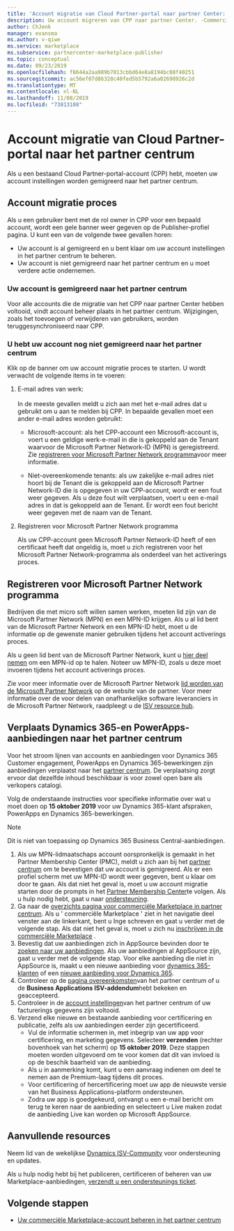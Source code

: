 ```yaml
---
title: 'Account migratie van Cloud Partner-portal naar partner Center: commerciële Marketplace voor Azure'
description: Uw account migreren van CPP naar partner Center. -Commerciële Marketplace voor Azure
author: ChJenk
manager: evansma
ms.author: v-qiwe
ms.service: marketplace
ms.subservice: partnercenter-marketplace-publisher
ms.topic: conceptual
ms.date: 09/23/2019
ms.openlocfilehash: f8644a2aa989b7013cbbd64e8a8194bc08f40251
ms.sourcegitcommit: ac56ef07d86328c40fed5b5792a6a02698926c2d
ms.translationtype: MT
ms.contentlocale: nl-NL
ms.lasthandoff: 11/08/2019
ms.locfileid: "73813108"
---
```

# <a name="account-migration-from-cloud-partner-portal-to-partner-center"></a>Account migratie van Cloud Partner-portal naar het partner centrum

Als u een bestaand Cloud Partner-portal-account (CPP) hebt, moeten uw account instellingen worden gemigreerd naar het partner centrum.

## <a name="account-migration-process"></a>Account migratie proces

Als u een gebruiker bent met de rol owner in CPP voor een bepaald account, wordt een gele banner weer gegeven op de Publisher-profiel pagina. U kunt een van de volgende twee gevallen horen:

- Uw account is al gemigreerd en u bent klaar om uw account instellingen in het partner centrum te beheren.
- Uw account is niet gemigreerd naar het partner centrum en u moet verdere actie ondernemen.

### <a name="your-account-has-been-migrated-to-partner-center"></a>Uw account is gemigreerd naar het partner centrum

Voor alle accounts die de migratie van het CPP naar partner Center hebben voltooid, vindt account beheer plaats in het partner centrum. Wijzigingen, zoals het toevoegen of verwijderen van gebruikers, worden teruggesynchroniseerd naar CPP.

### <a name="you-have-not-yet-migrated-your-account-to-partner-center"></a>U hebt uw account nog niet gemigreerd naar het partner centrum

Klik op de banner om uw account migratie proces te starten. U wordt verwacht de volgende items in te voeren:

1. E-mail adres van werk: <br> <br> In de meeste gevallen meldt u zich aan met het e-mail adres dat u gebruikt om u aan te melden bij CPP. In bepaalde gevallen moet een ander e-mail adres worden gebruikt:

    * Microsoft-account: als het CPP-account een Microsoft-account is, voert u een geldige werk-e-mail in die is gekoppeld aan de Tenant waarvoor de Microsoft Partner Network-ID (MPN) is geregistreerd. Zie [registreren voor Microsoft Partner Network programma](#sign-up-for-microsoft-partner-network-program)voor meer informatie.

    * Niet-overeenkomende tenants: als uw zakelijke e-mail adres niet hoort bij de Tenant die is gekoppeld aan de Microsoft Partner Network-ID die is opgegeven in uw CPP-account, wordt er een fout weer gegeven. Als u deze fout wilt verplaatsen, voert u een e-mail adres in dat is gekoppeld aan de Tenant. Er wordt een fout bericht weer gegeven met de naam van de Tenant.

2. Registreren voor Microsoft Partner Network programma

    Als uw CPP-account geen Microsoft Partner Network-ID heeft of een certificaat heeft dat ongeldig is, moet u zich registreren voor het Microsoft Partner Network-programma als onderdeel van het activerings proces.

## <a name="sign-up-for-microsoft-partner-network-program"></a>Registreren voor Microsoft Partner Network programma

Bedrijven die met micro soft willen samen werken, moeten lid zijn van de Microsoft Partner Network (MPN) en een MPN-ID krijgen. Als u al lid bent van de Microsoft Partner Network en een MPN-ID hebt, moet u de informatie op de gewenste manier gebruiken tijdens het account activerings proces.  

Als u geen lid bent van de Microsoft Partner Network, kunt u [hier deel nemen](https://signup.microsoft.com/signup?sku=StoreForBusinessIW&origin=partnerdashboard&culture=en-us&ru=https://partner.microsoft.com/dashboard/account/v3/xpu/onboard?ru=/en-us/dashboard/account/v3/enrollment/companyprofile/basicpartnernetwork/new) om een MPN-id op te halen. Noteer uw MPN-ID, zoals u deze moet invoeren tijdens het account activerings proces.

Zie voor meer informatie over de Microsoft Partner Network [lid worden van de Microsoft Partner Network](https://partner.microsoft.com/en-US/membership) op de website van de partner. Voor meer informatie over de voor delen van onafhankelijke software leveranciers in de Microsoft Partner Network, raadpleegt u de [ISV resource hub](https://partner.microsoft.com/isv-resource-hub).  

## <a name="move-dynamics-365-and-powerapps-offers-to-partner-center"></a>Verplaats Dynamics 365-en PowerApps-aanbiedingen naar het partner centrum

Voor het stroom lijnen van accounts en aanbiedingen voor Dynamics 365 Customer engagement, PowerApps en Dynamics 365-bewerkingen zijn aanbiedingen verplaatst naar het [partner centrum](https://partner.microsoft.com/). De verplaatsing zorgt ervoor dat dezelfde inhoud beschikbaar is voor zowel open bare als verkopers catalogi.

Volg de onderstaande instructies voor specifieke informatie over wat u moet doen op **15 oktober 2019** voor uw Dynamics 365-klant afspraken, PowerApps en Dynamics 365-bewerkingen.

> [!NOTE]
> Dit is niet van toepassing op Dynamics 365 Business Central-aanbiedingen.  

1. Als uw MPN-lidmaatschaps account oorspronkelijk is gemaakt in het Partner Membership Center (PMC), meldt u zich aan bij het [partner centrum](https://partner.microsoft.com/pcv/accountsettings/connectedpartnerprofile) om te bevestigen dat uw account is gemigreerd. Als er een profiel scherm met uw MPN-ID wordt weer gegeven, bent u klaar om door te gaan. Als dat niet het geval is, moet u uw account migratie starten door de prompts in het [Partner Membership Center](https://partners.microsoft.com/partnerprogram/Welcome.aspx)te volgen. Als u hulp nodig hebt, gaat u naar [ondersteuning](https://partner.microsoft.com/support?issueid=100-0077).
2. Ga naar de [overzichts pagina voor commerciële Marketplace in partner centrum](https://partner.microsoft.com/dashboard/commercial-marketplace/overview). Als u ' commerciële Marketplace ' ziet in het navigatie deel venster aan de linkerkant, bent u Inge schreven en gaat u verder met de volgende stap. Als dat niet het geval is, moet u zich nu [inschrijven in de commerciële Marketplace](https://partner.microsoft.com/dashboard/account/v3/enrollment/introduction/azureisv) .
3. Bevestig dat uw aanbiedingen zich in AppSource bevinden door te [zoeken naar uw aanbiedingen](https://appsource.microsoft.com/). Als uw aanbiedingen al AppSource zijn, gaat u verder met de volgende stap. Voor elke aanbieding die niet in AppSource is, maakt u een nieuwe aanbieding voor [dynamics 365-klanten](create-new-customer-engagement-offer.md) of een [nieuwe aanbieding voor Dynamics 365](create-new-operations-offer.md).
4. Controleer op de [pagina overeenkomsten](https://partner.microsoft.com/dashboard/account/agreements)van het partner centrum of u de **Business Applications ISV-addendum**hebt bekeken en geaccepteerd.
5. Controleer in de [account instellingen](https://partner.microsoft.com/dashboard/account/v3/accountsettings/billingprofile)van het partner centrum of uw facturerings gegevens zijn voltooid.
6. Verzend elke nieuwe en bestaande aanbieding voor certificering en publicatie, zelfs als uw aanbiedingen eerder zijn gecertificeerd.
    * Vul de informatie schermen in, met inbegrip van uw app voor certificering, en marketing gegevens. Selecteer **verzenden** (rechter bovenhoek van het scherm) op **15 oktober 2019**. Deze stappen moeten worden uitgevoerd om te voor komen dat dit van invloed is op de beschik baarheid van de aanbieding.
    * Als u in aanmerking komt, kunt u een aanvraag indienen om deel te nemen aan de Premium-laag tijdens dit proces.
    * Voor certificering of hercertificering moet uw app de nieuwste versie van het Business Applications-platform ondersteunen.
    * Zodra uw app is goedgekeurd, ontvangt u een e-mail bericht om terug te keren naar de aanbieding en selecteert u Live maken zodat de aanbieding Live kan worden op Microsoft AppSource.

## <a name="additional-resources"></a>Aanvullende resources

Neem lid van de wekelijkse [Dynamics ISV-Community](https://aka.ms/DynamicsISV-CommunityCall) voor ondersteuning en updates.

Als u hulp nodig hebt bij het publiceren, certificeren of beheren van uw Marketplace-aanbiedingen, [verzendt u een ondersteunings ticket](https://aka.ms/MarketplacePublisherSupport).

## <a name="next-steps"></a>Volgende stappen

- [Uw commerciële Marketplace-account beheren in het partner centrum](./manage-account.md)
